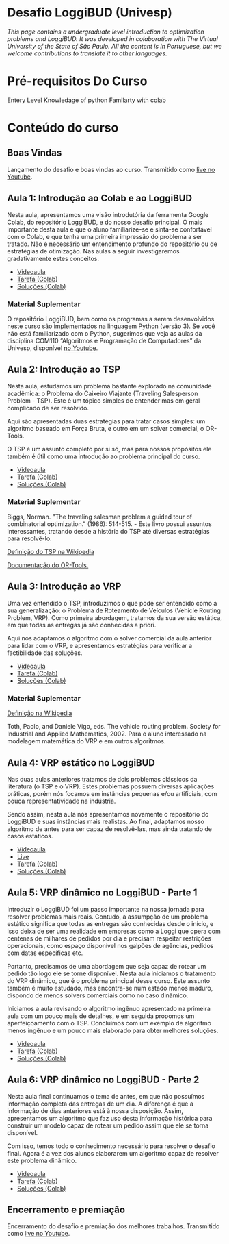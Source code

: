 Desafio LoggiBUD (Univesp)
==========================

*This page contains a undergraduate level introduction to optimization problems and LoggiBUD.
It was developed in colaboration with The Virtual University of the State of São Paulo.
All the content is in Portuguese, but we welcome contributions to translate it to other languages.*

# Pré-requisitos Do Curso
Entery Level Knowledage of python 
Familarty with colab 


# Conteúdo do curso

## Boas Vindas

Lançamento do desafio e boas vindas ao curso. Transmitido como 
[live no Youtube](https://www.youtube.com/watch?v=9FsW0dGlMq0).

## Aula 1: Introdução ao Colab e ao LoggiBUD

Nesta aula, apresentamos uma visão introdutória da ferramenta Google Colab, do repositório
LoggiBUD, e do nosso desafio principal. O mais importante desta aula é que o aluno
familiarize-se e sinta-se confortável com o Colab, e que tenha uma primeira impressão do
problema a ser tratado. Não é necessário um entendimento profundo do repositório ou de
estratégias de otimização. Nas aulas a seguir investigaremos gradativamente estes conceitos.

* [Videoaula](https://www.youtube.com/watch?v=Yqt9BjJX5Zg)
* [Tarefa (Colab)](https://colab.research.google.com/drive/1hAcU97GX5M8azYlvMfF4NivL0cnabERY)
* [Soluções (Colab)](https://colab.research.google.com/drive/1Y71edxRvBPjTmYeFISU-QyfQwDtYtRaP)

### Material Suplementar

O repositório LoggiBUD, bem como os programas a serem desenvolvidos neste curso são implementados
na linguagem Python (versão 3). Se você não está familiarizado com o Python, sugerimos que veja as
aulas da disciplina COM110 “Algoritmos e Programação de Computadores” da Univesp, disponível [no
Youtube](https://www.youtube.com/watch?v=sBZUFk243n4).

## Aula 2: Introdução ao TSP

Nesta aula, estudamos um problema bastante explorado na comunidade acadêmica: o Problema do
Caixeiro Viajante (Traveling Salesperson Problem - TSP). Este é um tópico simples de entender mas
em geral complicado de ser resolvido.

Aqui são apresentadas duas estratégias para tratar casos simples: um algoritmo baseado em Força
Bruta, e outro em um solver comercial, o OR-Tools.

O TSP é um assunto completo por si só, mas para nossos propósitos ele também é útil como uma introdução
ao problema principal do curso.

* [Videoaula](https://www.youtube.com/watch?v=_kZHaidxFpo)
* [Tarefa (Colab)](https://colab.research.google.com/drive/1wwJfmbIkrShzseUW5fWCK63CP35hN0Xo)
* [Soluções (Colab)](https://colab.research.google.com/drive/17xFnT5N9rlW7hixmuMPYwTuylliJm24g)

### Material Suplementar

Biggs, Norman. "The traveling salesman problem a guided tour of combinatorial optimization." (1986): 
514-515. - Este livro possui assuntos interessantes, tratando desde a história do TSP até diversas
estratégias para resolvê-lo.

[Definição do TSP na Wikipedia](https://en.wikipedia.org/wiki/Travelling_salesman_problem)

[Documentação do OR-Tools.](https://developers.google.com/optimization)

## Aula 3: Introdução ao VRP

Uma vez entendido o TSP, introduzimos o que pode ser entendido como a sua generalização: o Problema
de Roteamento de Veículos (Vehicle Routing Problem, VRP). Como primeira abordagem, tratamos da sua
versão estática, em que todas as entregas já são conhecidas a priori. 

Aqui nós adaptamos o algoritmo com o solver comercial da aula anterior para lidar com o VRP, e
apresentamos estratégias para verificar a factibilidade das soluções.

* [Videoaula](https://www.youtube.com/watch?v=vQBAI4LrAok)
* [Tarefa (Colab)](https://colab.research.google.com/drive/1E-JOjQ-WMMOqaCfIOV9U00ACFS8NmfHb)
* [Soluções (Colab)](https://colab.research.google.com/drive/1bRatZ6VfSqjYDqUoKPZKXOMvXrr5bqPj)

### Material Suplementar

[Definição na Wikipedia](https://en.wikipedia.org/wiki/Vehicle_routing_problem)

Toth, Paolo, and Daniele Vigo, eds. The vehicle routing problem. Society for Industrial and Applied
Mathematics, 2002. Para o aluno interessado na modelagem matemática do VRP e em outros algoritmos.


## Aula 4: VRP estático no LoggiBUD

Nas duas aulas anteriores tratamos de dois problemas clássicos da literatura (o TSP e o VRP). Estes
problemas possuem diversas aplicações práticas, porém nós focamos em instâncias pequenas e/ou artificiais,
com pouca representatividade na indústria.

Sendo assim, nesta aula nós apresentamos novamente o repositório do LoggiBUD e suas instâncias mais
realistas. Ao final, adaptamos nosso algoritmo de antes para ser capaz de resolvê-las, mas ainda tratando
de casos estáticos.

* [Videoaula](https://www.youtube.com/watch?v=o5MnFkblTPw)
* [Live](https://www.youtube.com/watch?v=b6qSBT7YA7o)
* [Tarefa (Colab)](https://colab.research.google.com/drive/1i_Ow384-wco_Y6MdRRmFr0THBZMD6RFI)
* [Soluções (Colab)](https://colab.research.google.com/drive/1RkEGIevdCbqa35bXIGuwBbQuJxbyfFyc)


## Aula 5: VRP dinâmico no LoggiBUD - Parte 1

Introduzir o LoggiBUD foi um passo importante na nossa jornada para resolver problemas mais reais.
Contudo, a assumpção de um problema estático significa que todas as entregas são conhecidas desde
o início, e isso deixa de ser uma realidade em empresas como a Loggi que opera com centenas de
milhares de pedidos por dia e precisam respeitar restrições operacionais, como espaço disponível
nos galpões de agências, pedidos com datas específicas etc.

Portanto, precisamos de uma abordagem que seja capaz de rotear um pedido tão logo ele se torne
disponível. Nesta aula iniciamos o tratamento do VRP dinâmico, que é o problema principal desse curso.
Este assunto também é muito estudado, mas encontra-se num estado menos maduro, dispondo de menos
solvers comerciais como no caso dinâmico.

Iniciamos a aula revisando o algoritmo ingênuo apresentado na primeira aula com um pouco mais de
detalhes, e em seguida propomos um aperfeiçoamento com o TSP. Concluímos com um exemplo de
algoritmo menos ingênuo e um pouco mais elaborado para obter melhores soluções.

* [Videoaula](https://www.youtube.com/watch?v=OaL0WEB-gog)
* [Tarefa (Colab)](https://colab.research.google.com/drive/1el7G9M4lWuz6IIhQ-m09GZIpCaQDrvfP)
* [Soluções (Colab)](https://colab.research.google.com/drive/1hAO17Vz9RE0qFgMJL3OEYNeXiCHFa_lO)


## Aula 6: VRP dinâmico no LoggiBUD - Parte 2

Nesta aula final continuamos o tema de antes, em que não possuímos informação completa das entregas
de um dia. A diferença é que a informação de dias anteriores está à nossa disposição. Assim,
apresentamos um algoritmo que faz uso desta informação histórica para construir um modelo capaz
de rotear um pedido assim que ele se torna disponível.

Com isso, temos todo o conhecimento necessário para resolver o desafio final. Agora é a vez dos
alunos elaborarem um algoritmo capaz de resolver este problema dinâmico.


* [Videoaula](https://www.youtube.com/watch?v=-hbAGOoIqLs)
* [Tarefa (Colab)](https://colab.research.google.com/drive/1pYi55RnagpT7KTTjCp_IPRVQuhjuu5iF)
* [Soluções (Colab)](https://colab.research.google.com/drive/1BeTZ1rk6kWhHbS71v90UJwmoQwVdqIcB)

## Encerramento e premiação

Encerramento do desafio e premiação dos melhores trabalhos. Transmitido como 
[live no Youtube](https://www.youtube.com/watch?v=k5JeRGmHn_Q).

